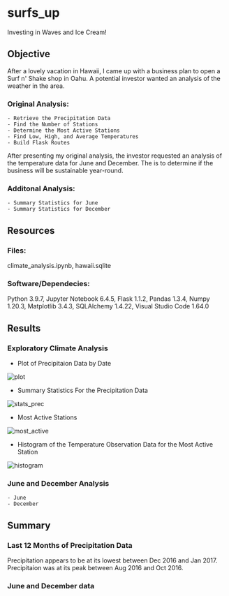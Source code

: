 # surfs_up
Investing in Waves and Ice Cream!

## Objective 
After a lovely vacation in Hawaii, I came up with a business plan to open a Surf n' Shake shop in Oahu.  A potential investor wanted an analysis of the weather in the area.  
### Original Analysis: 
    - Retrieve the Precipitation Data
    - Find the Number of Stations
    - Determine the Most Active Stations
    - Find Low, High, and Average Temperatures
    - Build Flask Routes

After presenting my original analysis, the investor requested an analysis of the temperature data for June and December. The is to determine if the business will be sustainable year-round.
### Additonal Analysis:
    - Summary Statistics for June
    - Summary Statistics for December

## Resources
### Files: 
climate_analysis.ipynb, hawaii.sqlite

### Software/Dependecies: 
Python 3.9.7, Jupyter Notebook 6.4.5, Flask 1.1.2, Pandas 1.3.4, Numpy 1.20.3, 
Matplotlib 3.4.3, SQLAlchemy 1.4.22, Visual Studio Code 1.64.0

## Results

### Exploratory Climate Analysis
- Plot of Precipitaion Data by Date

![plot](https://user-images.githubusercontent.com/33010018/154778152-623bc864-5b82-4510-8563-4fdfab94b0bf.png)

- Summary Statistics For the Precipitation Data

![stats_prec](https://user-images.githubusercontent.com/33010018/154778174-055eb1d9-31d6-4aa6-8d94-40455e41c142.png)

- Most Active Stations

![most_active](https://user-images.githubusercontent.com/33010018/154778189-d96f00ae-f373-4d77-a8cf-8b04447c82c3.png)

- Histogram of the Temperature Observation Data for the Most Active Station

![histogram](https://user-images.githubusercontent.com/33010018/154778202-8ee7fde1-21ba-4e5f-b493-722672cd5f8c.png)

### June and December Analysis
    - June
    - December


## Summary
### Last 12 Months of Precipitation Data
Precipitation appears to be at its lowest between Dec 2016 and Jan 2017.  Precipitaion was at its peak between Aug 2016 and Oct 2016.

### June and December data
